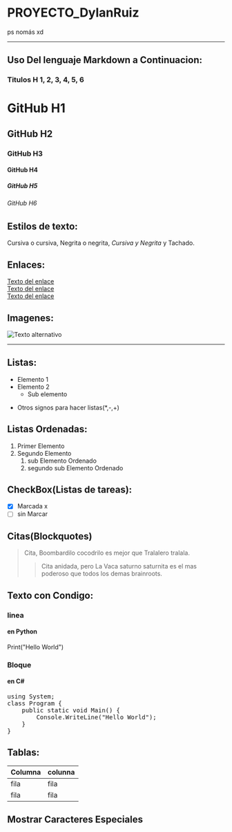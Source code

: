 # PROYECTO_DylanRuiz
ps nomás xd

---
## Uso Del lenguaje Markdown a Continuacion:
### Titulos H 1, 2, 3, 4, 5, 6
# GitHub H1
## GitHub H2
### GitHub H3
#### GitHub H4
##### GitHub H5
###### GitHub H6

## Estilos de texto:
Cursiva o cursiva,
Negrita o negrita,
*Cursiva y Negrita* y 
Tachado.

## Enlaces:
[Texto del enlace](https://github.com/Hank-vka/Proyecto_ClementeBallesteros/edit/main/README.md)  
[Texto del enlace](https://github.com/Hank-vka/Proyecto_ClementeBallesteros/edit/main/README.md)  
[Texto del enlace](https://github.com/Hank-vka/Proyecto_ClementeBallesteros/edit/main/README.md)  

## Imagenes:
![Texto alternativo](https://cdn.prod.website-files.com/5f5a53e153805db840dae2db/64e79ca5aff2fb7295bfddf9_github-que-es.jpg)

---

## Listas:
- Elemento 1
- Elemento 2
   - Sub elemento
+ Otros signos para hacer listas(*,-,+)

## Listas Ordenadas: 
1. Primer Elemento
2. Segundo Elemento
   1. sub Elemento Ordenado
   2. segundo sub Elemento Ordenado

## CheckBox(Listas de tareas):
- [x] Marcada x  
- [ ] sin Marcar

## Citas(Blockquotes)
> Cita, Boombardilo cocodrilo es mejor que Tralalero tralala.
>> Cita anidada, pero La Vaca saturno saturnita es el mas poderoso que todos los demas brainroots.

## Texto con Condigo:
### linea
#### en Python
Print("Hello World")
### Bloque
#### en C#
<pre>
using System;
class Program {
    public static void Main() {
        Console.WriteLine("Hello World");
    }
}
</pre>

## Tablas:
|Columna|colunna|
|-------|-------|
|fila   |fila   |
|fila   |fila   |

## Mostrar Caracteres Especiales
